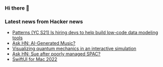 ### Hi there 👋

<!--
**arashid-sh/arashid-sh** is a ✨ _special_ ✨ repository because its `README.md` (this file) appears on your GitHub profile.

Here are some ideas to get you started:

- 🔭 I’m currently working on ...
- 🌱 I’m currently learning ...
- 👯 I’m looking to collaborate on ...
- 🤔 I’m looking for help with ...
- 💬 Ask me about ...
- 📫 How to reach me: ...
- 😄 Pronouns: ...
- ⚡ Fun fact: ...
-->

### Latest news from Hacker news
<!-- BLOG-POST-LIST:START -->
- [Patterns &lpar;YC S21&rpar; Is hiring devs to help build low-code data modeling tools](https://www.ycombinator.com/companies/patterns)
- [Ask HN: AI-Generated Music?](https://news.ycombinator.com/item?id=31968456)
- [Visualizing quantum mechanics in an interactive simulation](https://lab.quantumflytrap.com/lab)
- [Ask HN: Sue after poorly managed SPAC?](https://news.ycombinator.com/item?id=31968258)
- [SwiftUI for Mac 2022](https://troz.net/post/2022/swiftui-mac-2022/)
<!-- BLOG-POST-LIST:END -->
